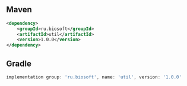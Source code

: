 ## Maven

```xml
<dependency>
    <groupId>ru.biosoft</groupId>
    <artifactId>util</artifactId>
    <version>1.0.0</version>
</dependency>
```

## Gradle

```groovy
implementation group: 'ru.biosoft', name: 'util', version: '1.0.0'
```